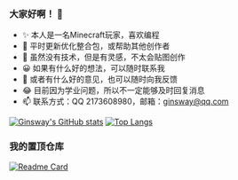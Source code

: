 
<!---
ZhenNing-MOD/ZhenNing-MOD is a ✨ special ✨ repository because its `README.md` (this file) appears on your GitHub profile.
You can click the Preview link to take a look at your changes.
--->

### 大家好啊！ 👋
- ✨ 本人是一名Minecraft玩家，喜欢编程
- 🌱 平时更新优化整合包，或帮助其他创作者
- 👯 虽然没有技术，但是有灵感，不太会贴图创作
- 😀 如果有什么好的想法，可以随时联系我
- 💬 或者有什么好的意见，也可以随时向我反馈
- 😂 目前因为学业问题，所以不一定能够及时回复消息
- 📫 联系方式：QQ 2173608980，邮箱：ginsway@qq.com

[![Ginsway's GitHub stats](https://github-readme-stats.vercel.app/api?username=ginsway&count_private=true&show_icons=true&theme=merko&locale=cn)](https://github.com/anuraghazra/github-readme-stats)
[![Top Langs](https://github-readme-stats.vercel.app/api/top-langs/?username=ginsway&layout=compact&theme=merko)](https://github.com/anuraghazra/github-readme-stats)

### 我的置顶仓库
[![Readme Card](https://github-readme-stats.vercel.app/api/pin/?username=ginsway&repo=Deuterium&show_owner=true&theme=merko)](https://github.com/anuraghazra/github-readme-stats)
